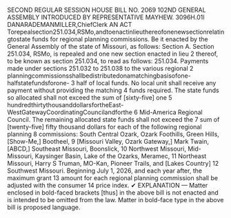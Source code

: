 SECOND REGULAR SESSION
HOUSE BILL NO. 2069
102ND GENERAL ASSEMBLY
INTRODUCED BY REPRESENTATIVE MAYHEW.
3096H.01I DANARADEMANMILLER,ChiefClerk
AN ACT
Torepealsection251.034,RSMo,andtoenactinlieuthereofonenewsectionrelatingtostate
funds for regional planning commissions.
Be it enacted by the General Assembly of the state of Missouri, as follows:
Section A. Section 251.034, RSMo, is repealed and one new section enacted in lieu
2 thereof, to be known as section 251.034, to read as follows:
251.034. Payments made under sections 251.032 to 251.038 to the various regional
2 planningcommissionsshallbedistributedonamatchingbasisofone-halfstatefundsforone-
3 half of local funds. No local unit shall receive any payment without providing the matching
4 funds required. The state funds so allocated shall not exceed the sum of [sixty-five] one
5 hundredthirtythousanddollarsfortheEast-WestGatewayCoordinatingCouncilandforthe
6 Mid-America Regional Council. The remaining allocated state funds shall not exceed the
7 sum of [twenty-five] fifty thousand dollars for each of the following regional planning
8 commissions: South Central Ozark, Ozark Foothills, Green Hills, [Show-Me,] Bootheel,
9 [Missouri Valley, Ozark Gateway,] Mark Twain, [ABCD,] Southeast Missouri, Boonslick,
10 Northwest Missouri, Mid-Missouri, Kaysinger Basin, Lake of the Ozarks, Meramec,
11 Northeast Missouri, Harry S Truman, MO-Kan, Pioneer Trails, and [Lakes Country]
12 Southwest Missouri. Beginning July 1, 2026, and each year after, the maximum grant
13 amount for each regional planning commission shall be adjusted with the consumer
14 price index.
✔
EXPLANATION — Matter enclosed in bold-faced brackets [thus] in the above bill is not enacted and is
intended to be omitted from the law. Matter in bold-face type in the above bill is proposed language.